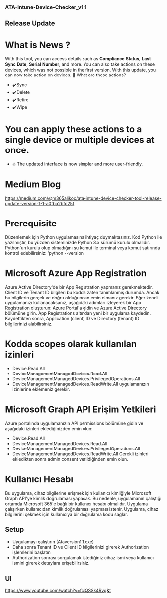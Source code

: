 ### ATA-Intune-Device-Checker_v1.1

## Release Update
# What is News ?
With this tool, you can access details such as 𝐂𝐨𝐦𝐩𝐥𝐢𝐚𝐧𝐜𝐞 𝐒𝐭𝐚𝐭𝐮𝐬, 𝐋𝐚𝐬𝐭 𝐒𝐲𝐧𝐜 𝐃𝐚𝐭𝐞, 𝐒𝐞𝐫𝐢𝐚𝐥 𝐍𝐮𝐦𝐛𝐞𝐫, and more. You can also take actions on these devices, which was not possible in the first version. With this update, you can now take action on devices.
📢 What are these actions?
- ✔️Sync
- ✔️Delete
- ✔️Retire
- ✔️Wipe
# You can apply these actions to a single device or multiple devices at once.
- 🔥 The updated interface is now simpler and more user-friendly.


# Medium Blog 
https://medium.com/@m365alikoc/ata-intune-device-checker-tool-release-update-version-1-1-a0fba2bfc25f
# Prerequisite

Düzenlemek için Python uygulamasına ihtiyaç duymaktasınız.
Kod Python ile yazılmıştır, bu yüzden sisteminizde Python 3.x sürümü kurulu olmalıdır.
Python'un kurulu olup olmadığını şu komut ile terminal veya komut satırında kontrol edebilirsiniz:
'python --version'

# Microsoft Azure App Registration
Azure Active Directory'de bir App Registration yapmanız gerekmektedir.
Client ID ve Tenant ID bilgileri bu kodda zaten tanımlanmış durumda. Ancak bu bilgilerin gerçek ve doğru olduğundan emin olmanız gerekir. Eğer kendi uygulamanızı kullanacaksanız, aşağıdaki adımları izleyerek bir App Registration oluşturun:
Azure Portal'a gidin ve Azure Active Directory bölümüne girin.
App Registrations altından yeni bir uygulama kaydedin.
Kaydettikten sonra, Application (client) ID ve Directory (tenant) ID bilgilerinizi alabilirsiniz.
# Kodda scopes olarak kullanılan izinleri 
- Device.Read.All
- DeviceManagementManagedDevices.Read.All
- DeviceManagementManagedDevices.PrivilegedOperations.All
- DeviceManagementManagedDevices.ReadWrite.All
uygulamanızın izinlerine eklemeniz gerekir.
# Microsoft Graph API Erişim Yetkileri
Azure portalında uygulamanızın API permissions bölümüne gidin ve aşağıdaki izinleri eklediğinizden emin olun:
- Device.Read.All
- DeviceManagementManagedDevices.Read.All
- DeviceManagementManagedDevices.PrivilegedOperations.All
- DeviceManagementManagedDevices.ReadWrite.All
Gerekli izinleri ekledikten sonra admin consent verildiğinden emin olun.

# Kullanıcı Hesabı
Bu uygulama, cihaz bilgilerine erişmek için kullanıcı kimliğiyle Microsoft Graph API'ye kimlik doğrulaması yapacak. Bu nedenle, uygulamanın çalıştığı ortamda Microsoft 365'e bağlı bir kullanıcı hesabı olmalıdır.
Uygulama çalışırken kullanıcıdan kimlik doğrulaması yapması istenir. Uygulama, cihaz bilgilerini çekmek için kullanıcıya bir doğrulama kodu sağlar.

## Setup

- Uygulamayı çalıştırın (Ataversion1.1.exe)
- Daha sonra Tenant ID ve Client ID bilgilerinizi girerek Authorization işlemlerini başlatın
- Authorization sonrası sorgulamak istediğiniz cihaz ismi veya kullanıcı ismini girerek detaylara erişebilirsiniz.

## UI 

https://www.youtube.com/watch?v=fclQSSk4Rvg&t
